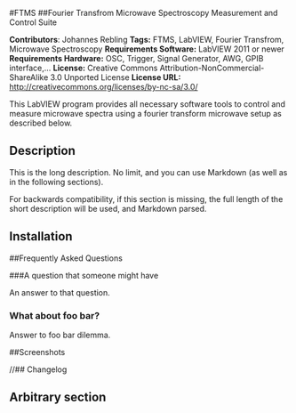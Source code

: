 #FTMS 
##Fourier Transfrom Microwave Spectroscopy Measurement and Control Suite 

**Contributors**: Johannes Rebling
**Tags:** FTMS, LabVIEW, Fourier Transfrom, Microwave Spectroscopy 
**Requirements Software:** LabVIEW 2011 or newer
**Requirements Hardware:** OSC, Trigger, Signal Generator, AWG, GPIB interface,...
**License:** Creative Commons Attribution-NonCommercial-ShareAlike 3.0 Unported License
**License URL:** http://creativecommons.org/licenses/by-nc-sa/3.0/

This LabVIEW program provides all necessary software tools to control and measure microwave spectra using a fourier transform microwave setup as described below. 

## Description

This is the long description.  No limit, and you can use Markdown (as well as in the following sections).

For backwards compatibility, if this section is missing, the full length of the short description will be used, and
Markdown parsed.

## Installation

##Frequently Asked Questions

###A question that someone might have

An answer to that question.

### What about foo bar?

Answer to foo bar dilemma.

##Screenshots 


//## Changelog

## Arbitrary section
